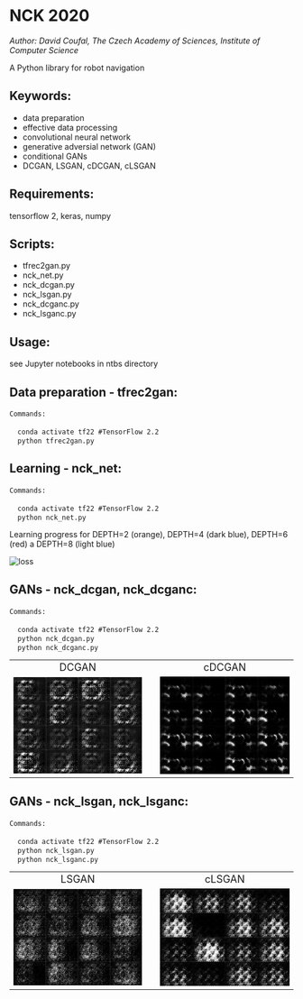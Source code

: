 
# NCK 2020

*Author: David Coufal, The Czech Academy of Sciences, Institute of Computer Science*

A Python library for robot navigation

## Keywords:
- data preparation
- effective data processing
- convolutional neural network
- generative adversial network (GAN)
- conditional GANs
- DCGAN, LSGAN, cDCGAN, cLSGAN

## Requirements:

tensorflow 2, keras, numpy

## Scripts:
- tfrec2gan.py 
- nck_net.py
- nck_dcgan.py
- nck_lsgan.py
- nck_dcganc.py
- nck_lsganc.py

## Usage:

see Jupyter notebooks in ntbs directory



 
## Data preparation - tfrec2gan:
```
Commands:

  conda activate tf22 #TensorFlow 2.2
  python tfrec2gan.py
```

## Learning - nck_net:
```
Commands:

  conda activate tf22 #TensorFlow 2.2
  python nck_net.py
```

Learning progress for DEPTH=2 (orange), DEPTH=4 (dark blue), DEPTH=6 (red) a DEPTH=8 (light blue)

<img src="../assets/loss.jpg" alt="loss" style="width: 938px;"/>

## GANs  - nck_dcgan, nck_dcganc:
```
Commands:

  conda activate tf22 #TensorFlow 2.2
  python nck_dcgan.py
  python nck_dcganc.py
```

<table>
    <tr><td style="text-align:center; font-size: large" >DCGAN</td>
        <td>&nbsp;</td>
        <td style="text-align:center; font-size: large">cDCGAN</td></tr>
    <tr><td><img src="assets/progress_dcgan.gif" alt="dcgan" style="width: 256px;"/></td>
        <td>&nbsp;</td>
        <td><img src="assets/progress_dcganc.gif" alt="dcgan" style="width: 256px;"/></td>
    </tr>    
</table>    

## GANs - nck_lsgan, nck_lsganc:
```
Commands:

  conda activate tf22 #TensorFlow 2.2
  python nck_lsgan.py
  python nck_lsganc.py
```

<table>
    <tr><td style="text-align:center; font-size: large" >LSGAN</td>
        <td>&nbsp;</td>
        <td style="text-align:center; font-size: large">cLSGAN</td></tr>
    <tr><td><img src="assets/progress_lsgan.gif" alt="lsgan" style="width: 256px;"/></td>
        <td>&nbsp;</td>
        <td><img src="assets/progress_lsganc.gif" alt="lsganc" style="width: 256px;"/></td>
    </tr>    
</table>    


```python

```
